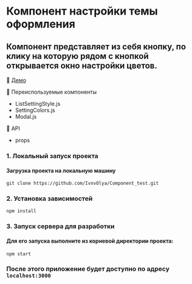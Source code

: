 
# Компонент настройки темы оформления
## Компонент представляет из себя кнопку, по клику на которую рядом с кнопкой открывается окно настройки цветов.

:tada: [Демо](https://component-test.hostman.site/)

:large_blue_circle: Переиспользуемые компоненты
- ListSettingStyle.js
- SettingColors.js
- Modal.js

:large_blue_circle: API
- props


### 1. Локальный запуск проекта</h3>
#### Загрузка проекта на локальную машину</h4>

```
git clone https://github.com/IvnvOlya/Component_test.git
```

### 2. Установка зависимостей

```
npm install
```

### 3. Запуск сервера для разработки
#### Для его запуска выполните из корневой директории проекта:

```
npm start
```

### После этого приложение будет доступно по адресу ``` localhost:3000 ```
